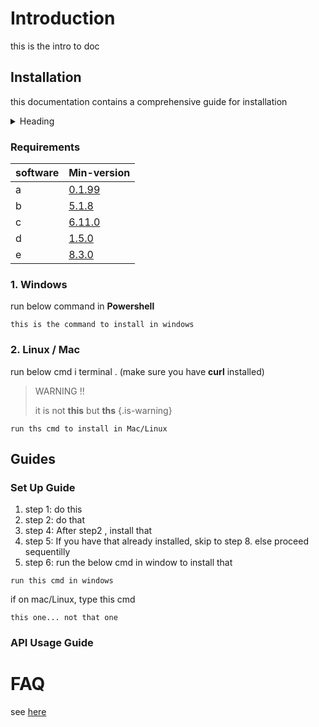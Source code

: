 <!-- TITLE: Neutrinos Doc -->
<!-- SUBTITLE: docs for nos -->

# Introduction
this is the intro to doc
## Installation
this documentation contains a comprehensive guide for installation 

<details>
<summary>Heading</summary>
<details>
<summary> Sub-Heading1</summary>

* markdown list 1
	* nested list 1
	* nested list 2
* markdown list 2

</details>

<details>
<summary>Sub-Heading2</summary>

* markdown list 1
	* nested list 1
	* nested list 2
* markdown list 2

</details>
<details>
<summary>Sub-Heading3</summary>

* [markdown list 1][1]
	* [nested list 1]()
	* nested list 2
* markdown list 2

</details>
</details>

[1]: /www.google.com

### Requirements
software | Min-version
-|-
a  | [0.1.99]()
b | [5.1.8]()
c | [6.11.0]()
d | [1.5.0]()
e | [8.3.0]()
### 1. Windows
run below command in **Powershell**
		
```
this is the command to install in windows

```

### 2. Linux / Mac
run below cmd i terminal . (make sure you have **curl** installed)
 
> WARNING !!
> 
> it is not **this** but **ths**
{.is-warning}

```
run ths cmd to install in Mac/Linux
```
## Guides
### Set Up Guide
1. step 1: do this
2. step 2: do that
3. step 4: After step2 , install that
4. step 5: If you have that already installed, skip to step 8. else proceed sequentilly
5. step 6: run the below cmd in window to install that
		
```
run this cmd in windows
```

if on mac/Linux, type this cmd

```
this one... not that one
```

### API Usage Guide
# FAQ
see [here](faq)

	